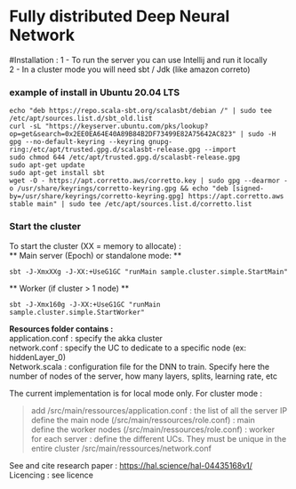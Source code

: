 # Fully distributed Deep Neural Network #   

#Installation : 
1 - To run the server you can use Intellij and run it locally  
2 - In a cluster mode you will need sbt / Jdk (like amazon correto)  

### example of install in Ubuntu 20.04 LTS ###
```
echo "deb https://repo.scala-sbt.org/scalasbt/debian /" | sudo tee /etc/apt/sources.list.d/sbt_old.list
curl -sL "https://keyserver.ubuntu.com/pks/lookup?op=get&search=0x2EE0EA64E40A89B84B2DF73499E82A75642AC823" | sudo -H gpg --no-default-keyring --keyring gnupg-ring:/etc/apt/trusted.gpg.d/scalasbt-release.gpg --import
sudo chmod 644 /etc/apt/trusted.gpg.d/scalasbt-release.gpg
sudo apt-get update
sudo apt-get install sbt
wget -O - https://apt.corretto.aws/corretto.key | sudo gpg --dearmor -o /usr/share/keyrings/corretto-keyring.gpg && echo "deb [signed-by=/usr/share/keyrings/corretto-keyring.gpg] https://apt.corretto.aws stable main" | sudo tee /etc/apt/sources.list.d/corretto.list

```

### Start the cluster ###
To start the cluster (XX = memory to allocate) :    
** Main server (Epoch) or standalone mode: **    
```
sbt -J-XmxXXg -J-XX:+UseG1GC "runMain sample.cluster.simple.StartMain"   
```

** Worker (if cluster > 1 node)  **
```
sbt -J-Xmx160g -J-XX:+UseG1GC "runMain sample.cluster.simple.StartWorker"    
```

**Resources folder contains :**   
application.conf : specify the akka cluster   
network.conf : specify the UC to dedicate to a specific node (ex: hiddenLayer_0)   
Network.scala : configuration file for the DNN to train. Specify here the number of nodes of the server, how many layers, splits, learning rate, etc  

The current implementation is for local mode only.
For cluster mode :
> add /src/main/ressources/application.conf : the list of all the server IP  
> define the main node (/src/main/ressources/role.conf) : main  
> define the worker nodes (/src/main/ressources/role.conf) : worker  
> for each server : define the different UCs. They must be unique in the entire cluster  /src/main/ressources/network.conf

See and cite research paper : https://hal.science/hal-04435168v1/
Licencing : see licence
